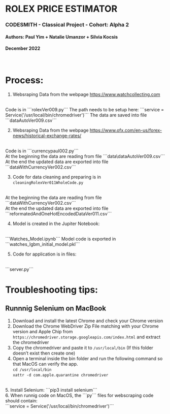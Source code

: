 # ROLEX PRICE ESTIMATOR
### CODESMITH - Classical Project - Cohort: Alpha 2
#### Authors: Paul Yim + Natalie Umanzor + Silvia Kocsis
#### December 2022

<br/>

# Process:
1. Websraping Data from the webpage https://www.watchcollecting.com
<br/>
Code is in ```rolexVer009.py```
The path needs to be setup here: ```service = Service('/usr/local/bin/chromedriver')```
The data are saved into file ```dataAutoVer009.csv```

2. Websraping Data from the webpage https://www.ofx.com/en-us/forex-news/historical-exchange-rates/
<br/>
Code is in ```currencypaul002.py```
<br/>
At the beginning the data are reading from file ```data\dataAutoVer009.csv```
At the end the updated data are exported into file ```dataWithCurrencyVer002.csv```

3. Code for data cleaning and preparing is in ```cleaningRolexVer011WholeCode.py```
<br/>
At the beginning the data are reading from file ```dataWithCurrencyVer002.csv```
<br/>
At the end the updated data are exported into file ```reformatedAndOneHotEncodedDataVer011.csv```


4. Model is created in the Jupiter Notebook: 
<br/>
```Watches_Model.ipynb```
Model code is exported in ```watches_lgbm_initial_model.pkl```

5. Code for application is in files:
<br/>
```server.py```

<br/>

# Troubleshooting tips:
## Runnnig Selenium on MacBook

1. Download and install the latest Chrome and check your Chrome version
2. Download the Chrome WebDriver Zip File matching with your Chrome version and Apple Chip from ```https://chromedriver.storage.googleapis.com/index.html``` and extract the chromedriver
3. Copy the chromedriver and paste it to ```/usr/local/bin``` (If this folder doesn’t exist then create one)
4. Open a terminal inside the bin folder and run the following command so that MacOS can verify the app.
<br/>```cd /usr/local/bin```<br/>
`xattr -d com.apple.quarantine chromedriver`
<br/>
5. Install Selenium: ```pip3 install selenium```<br/>
6. When runnig code on MacOS, the ```py``` files for webscraping code should contain: 
<br/>```service = Service('/usr/local/bin/chromedriver')```



